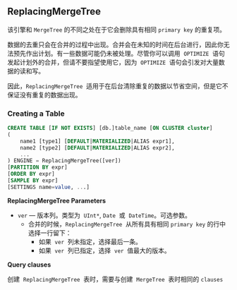 ## ReplacingMergeTree

该引擎和 `MergeTree` 的不同之处在于它会删除具有相同 `primary key` 的重复项。

数据的去重只会在合并的过程中出现。合并会在未知的时间在后台进行，因此你无法预先作出计划。有一些数据可能仍未被处理。尽管你可以调用  `OPTIMIZE`  语句发起计划外的合并，但请不要指望使用它，因为  `OPTIMIZE`  语句会引发对大量数据的读和写。

因此，`ReplacingMergeTree`  适用于在后台清除重复的数据以节省空间，但是它不保证没有重复的数据出现。

### Creating a Table

```sql
CREATE TABLE [IF NOT EXISTS] [db.]table_name [ON CLUSTER cluster]
(
    name1 [type1] [DEFAULT|MATERIALIZED|ALIAS expr1],
    name2 [type2] [DEFAULT|MATERIALIZED|ALIAS expr2],
    ...
) ENGINE = ReplacingMergeTree([ver])
[PARTITION BY expr]
[ORDER BY expr]
[SAMPLE BY expr]
[SETTINGS name=value, ...]
```

**ReplacingMergeTree Parameters**

- `ver` — 版本列。类型为  `UInt*`, `Date`  或  `DateTime`。可选参数。
  - 合并的时候，`ReplacingMergeTree`  从所有具有相同 `primary key` 的行中选择一行留下：
    - 如果  `ver`  列未指定，选择最后一条。 
    - 如果  `ver`  列已指定，选择  `ver`  值最大的版本。

**Query clauses**

创建  `ReplacingMergeTree`  表时，需要与创建  `MergeTree`  表时相同的 `clauses`
